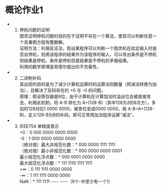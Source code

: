 # 概论作业1
 - 1. 停机问题的证明  
图灵证明停机问题的目的在于证明不存在一个算法，使其可以判断任意一个丢番图方程有整数解。  
证明方法：利用反证法，假设某程序可以判断一个图灵机在给定输入时是否会停机，则用该程序的结果作为该程序的输入，可以导出条件是不停机但结果是停机、条件是停机但是结果是不停机的矛盾结果。  
利用的数学原理是哥德尔提出的不完备性。
 - 2. 二进制补码  
 其出现的目的是为了减少计算机运算时的运算法则数量（把减法转换为加法），且解决了反码存在的 +0 与 -0 的问题。  
 原理：假设寄存器是8位，由于计算机在计算加法时溢出位会被直接舍去，利用此机制，将 A-B 转化为 A+(128-B)（其中128为2的8次方），多加的128对应1 0000 0000，被舍位变成0000 0000，故 A-B=A+(128-B)，定义128-B为B的补码，即可正常用加法程序运算“减法”。
  - 3. IEEE754 单精度表示  
  +0：0 000 0000 0000 0000  
  -0：1 000 0000 0000 0000  
  （绝对值）最大非规范化数：* 000 0000 1111 1111  
  （绝对值）最小非规范化数：* 000 0000 0000 0001  
  最小规范化浮点数：* 000 0001 0000 0000  
  最大规范化浮点数：* 111 1110 1111 1111  
  +∞：0 111 1111 0000 0000  
  -∞：1 111 1111 0000 0000  
  NaN：* 111 1111 ---- ----（8个-中至少有一个1）
